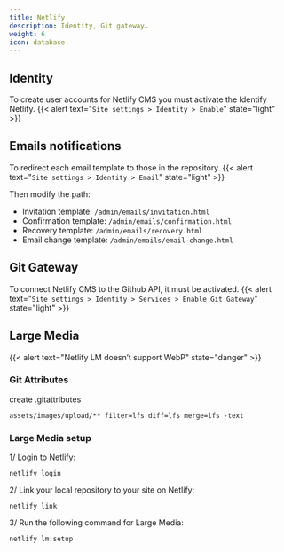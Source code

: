 ```yaml
---
title: Netlify
description: Identity, Git gateway…
weight: 6
icon: database
---
```


## Identity

To create user accounts for Netlify CMS you must activate the Identify Netlify.
{{< alert text="`Site settings > Identity > Enable`" state="light" >}}

## Emails notifications

To redirect each email template to those in the repository.
{{< alert text="`Site settings > Identity > Email`" state="light" >}}

Then modify the path:

- Invitation template: `/admin/emails/invitation.html`
- Confirmation template: `/admin/emails/confirmation.html`
- Recovery template: `/admin/emails/recovery.html`
- Email change template: `/admin/emails/email-change.html`

## Git Gateway

To connect Netlify CMS to the Github API, it must be activated.
{{< alert text="`Site settings > Identity > Services > Enable Git Gateway`" state="light" >}}

## Large Media

{{< alert text="Netlify LM doesn’t support WebP" state="danger" >}}

### Git Attributes

create .gitattributes

```shell
assets/images/upload/** filter=lfs diff=lfs merge=lfs -text
```

### Large Media setup

1/ Login to Netlify:

```shell
netlify login
```

2/ Link your local repository to your site on Netlify:

```shell
netlify link
```

3/ Run the following command for Large Media:

```shell
netlify lm:setup
```
